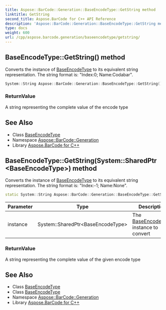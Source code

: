 ```yaml
---
title: Aspose::BarCode::Generation::BaseEncodeType::GetString method
linktitle: GetString
second_title: Aspose.BarCode for C++ API Reference
description: 'Aspose::BarCode::Generation::BaseEncodeType::GetString method. Converts the instance of BaseEncodeType to its equivalent string representation. The string format is: "Index:0; Name:Codabar" in C++.'
type: docs
weight: 600
url: /cpp/aspose.barcode.generation/baseencodetype/getstring/
---
```

## BaseEncodeType::GetString() method


Converts the instance of [BaseEncodeType](../) to its equivalent string representation. The string format is: "Index:0; Name:Codabar".

```cpp
System::String Aspose::BarCode::Generation::BaseEncodeType::GetString()
```


### ReturnValue

A string representing the complete value of the encode type

## See Also

* Class [BaseEncodeType](../)
* Namespace [Aspose::BarCode::Generation](../../)
* Library [Aspose.BarCode for C++](../../../)
## BaseEncodeType::GetString(System::SharedPtr\<BaseEncodeType\>) method


Converts the instance of [BaseEncodeType](../) to its equivalent string representation. The string format is: "Index:-1; Name:None".

```cpp
static System::String Aspose::BarCode::Generation::BaseEncodeType::GetString(System::SharedPtr<BaseEncodeType> instance)
```


| Parameter | Type | Description |
| --- | --- | --- |
| instance | System::SharedPtr\<BaseEncodeType\> | The [BaseEncodeType](../) instance to convert |

### ReturnValue

A string representing the complete value of the given encode type

## See Also

* Class [BaseEncodeType](../)
* Class [BaseEncodeType](../)
* Namespace [Aspose::BarCode::Generation](../../)
* Library [Aspose.BarCode for C++](../../../)
